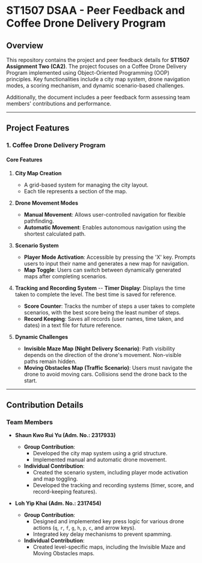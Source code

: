 # ST1507 DSAA - Peer Feedback and Coffee Drone Delivery Program

## Overview
This repository contains the project and peer feedback details for **ST1507 Assignment Two (CA2)**. The project focuses on a Coffee Drone Delivery Program implemented using Object-Oriented Programming (OOP) principles. Key functionalities include a city map system, drone navigation modes, a scoring mechanism, and dynamic scenario-based challenges.

Additionally, the document includes a peer feedback form assessing team members' contributions and performance.

---

## Project Features

### **1. Coffee Drone Delivery Program**

#### **Core Features**
1. **City Map Creation**  
   - A grid-based system for managing the city layout.
   - Each tile represents a section of the map.

2. **Drone Movement Modes**
   - **Manual Movement**: Allows user-controlled navigation for flexible pathfinding.
   - **Automatic Movement**: Enables autonomous navigation using the shortest calculated path.

3. **Scenario System**
   - **Player Mode Activation**: Accessible by pressing the 'X' key. Prompts users to input their name and generates a new map for navigation.
   - **Map Toggle**: Users can switch between dynamically generated maps after completing scenarios.

4. **Tracking and Recording System**
   -- **Timer Display**: Displays the time taken to complete the level. The best time is saved for reference.
   - **Score Counter**: Tracks the number of steps a user takes to complete scenarios, with the best score being the least number of steps.
   - **Record Keeping**: Saves all records (user names, time taken, and dates) in a text file for future reference.

5. **Dynamic Challenges**
   - **Invisible Maze Map (Night Delivery Scenario)**: Path visibility depends on the direction of the drone's movement. Non-visible paths remain hidden.
   - **Moving Obstacles Map (Traffic Scenario)**: Users must navigate the drone to avoid moving cars. Collisions send the drone back to the start.

---

## Contribution Details

### Team Members
- **Shaun Kwo Rui Yu (Adm. No.: 2317933)**
  - **Group Contribution**:
    - Developed the city map system using a grid structure.
    - Implemented manual and automatic drone movement.
  - **Individual Contribution**:
    - Created the scenario system, including player mode activation and map toggling.
    - Developed the tracking and recording systems (timer, score, and record-keeping features).

- **Loh Yip Khai (Adm. No.: 2317454)**
  - **Group Contribution**:
    - Designed and implemented key press logic for various drone actions (`q`, `r`, `f`, `g`, `h`, `p`, `c`, and arrow keys).
    - Integrated key delay mechanisms to prevent spamming.
  - **Individual Contribution**:
    - Created level-specific maps, including the Invisible Maze and Moving Obstacles maps.

